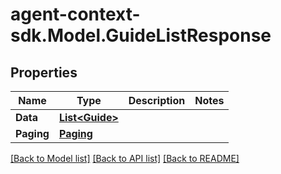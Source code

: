 # agent-context-sdk.Model.GuideListResponse

## Properties

Name | Type | Description | Notes
------------ | ------------- | ------------- | -------------
**Data** | [**List&lt;Guide&gt;**](Guide.md) |  | 
**Paging** | [**Paging**](Paging.md) |  | 

[[Back to Model list]](../../README.md#documentation-for-models) [[Back to API list]](../../README.md#documentation-for-api-endpoints) [[Back to README]](../../README.md)

